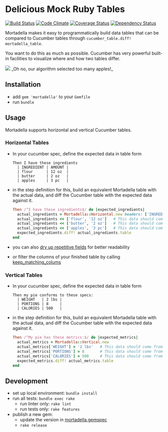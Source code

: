 # Delicious Mock Ruby Tables

[![Build Status](https://circleci.com/gh/Originate/mortadella/tree/master.svg?style=shield)](https://circleci.com/gh/Originate/mortadella)
[![Code Climate](https://codeclimate.com/github/Originate/mortadella/badges/gpa.svg)](https://codeclimate.com/github/Originate/mortadella)
[![Coverage Status](https://coveralls.io/repos/Originate/mortadella/badge.svg?branch=master&service=github)](https://coveralls.io/github/Originate/mortadella?branch=master)
[![Dependency Status](https://gemnasium.com/Originate/mortadella.svg)](https://gemnasium.com/Originate/mortadella)


Mortadella makes it easy to programmatically build data tables
that can be compared to Cucumber tables
through `cucumber_table.diff! mortadella_table`.

You want to do this as much as possible.
Cucumber has very powerful built-in facilities
to visualize where and how two tables differ.

<img src="http://blog.originate.com/mortadella/ingredients2.png" >
_Oh no, our algorithm selected too many apples!_


## Installation

* add `gem 'mortadella'` to your `Gemfile`
* run `bundle`


## Usage

Mortadella supports horizontal and vertical Cucumber tables.


### Horizontal Tables

* In your cucumber spec, define the expected data in table form

  ```cucumber
  Then I have these ingredients
    | INGREDIENT | AMOUNT |
    | flour      | 12 oz  |
    | butter     | 2 oz   |
    | apples     | 3 pc   |
  ```

* in the step definition for this, build an equivalent Mortadella table with the actual data,
  and diff the Cucumber table with the expected data against it.

  ```ruby
  Then /^I have these ingredients$/ do |expected_ingredients|
    actual_ingredients = Mortadella::Horizontal.new headers: ['INGREDIENT', 'AMOUNT']
    actual_ingredients << ['flour', '12 oz']   # This data should come from your app
    actual_ingredients << ['butter', '2 oz']   # This data should come from your app
    actual_ingredients << ['apples', '3 pc']   # This data should come from your app
    expected_ingredients.diff! actual_ingredients.table
  end
  ```

* you can also
  [dry up repetitive fields](https://github.com/Originate/mortadella/blob/master/features/horizontal_tables/drying_up_fields.feature)
  for better readability

* or filter the columns of your finished table by calling [keep_matching_colums](features/horizontal_tables/keep_matching_columns.feature)


### Vertical Tables

* In your cucumber spec, define the expected data in table form

  ```cucumber
  Then my pie conforms to these specs:
    | WEIGHT   | 2 lbs |
    | PORTIONS | 8     |
    | CALORIES | 500   |
  ```

* in the step definition for this, build an equivalent Mortadella table with the actual data,
  and diff the Cucumber table with the expected data against it.

  ```ruby
  Then /^My pie has these metrics:$/ do |expected_metrics|
    actual_metrics = Mortadella::Vertical.new
    actual_metrics['WEIGHT'] = '2 lbs'   # This data should come from your app
    actual_metrics['PORTIONS'] = 8       # This data should come from your app
    actual_metrics['CALORIES'] = 500     # This data should come from your app
    expected_metrics.diff! actual_metrics.table
  end
  ```


## Development

* set up local environment: `bundle install`
* run all tests: `bundle exec rake`
  * run linter only: `rake lint`
  * run tests only: `rake features`
* publish a new gem:
  * update the version in [mortadella.gemspec](mortadella.gemspec)
  * `rake release`
